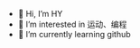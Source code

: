 - 👋 Hi, I’m HY
- 👀 I’m interested in 运动、编程
- 🌱 I’m currently learning github

<!---
18829896933/18829896933 is a ✨ special ✨ repository because its `README.md` (this file) appears on your GitHub profile.
You can click the Preview link to take a look at your changes.
--->
